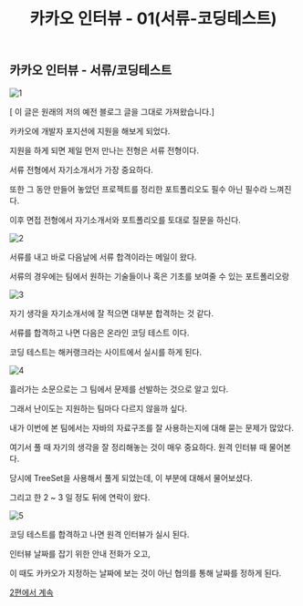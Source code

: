 ﻿---
layout: post
title: "카카오 인터뷰 - 01(서류-코딩테스트)"
comments: true
category: Job
description: >
  카카오 인터뷰의 모든 것(?)
tags: [Job]

---

## 카카오 인터뷰 - 서류/코딩테스트

![1](https://user-images.githubusercontent.com/22094017/71952875-ab746e80-3223-11ea-825e-4b80680e4485.png)

[ 이 글은 원래의 저의 예전 블로그 글을 그대로 가져왔습니다.]

카카오에 개발자 포지션에 지원을 해보게 되었다.

지원을 하게 되면 제일 먼저 만나는 전형은 서류 전형이다.

서류 전형에서 자기소개서가 가장 중요하다. 

또한 그 동안 만들어 놓았던 프로젝트를 정리한 포트폴리오도 필수 아닌 필수라 느껴진다.

이후 면접 전형에서 자기소개서와 포트폴리오를 토대로 질문을 하신다.

![2](https://user-images.githubusercontent.com/22094017/71952876-ac0d0500-3223-11ea-9dc5-f33d9b6ba5f7.png)

서류를 내고 바로 다음날에 서류 합격이라는 메일이 왔다.

서류의 경우에는 팀에서 원하는 기술들이나 혹은 기초를 보여줄 수 있는 포트폴리오랑

![3](https://user-images.githubusercontent.com/22094017/71952877-ac0d0500-3223-11ea-902b-02063668c73e.png)

자기 생각을 자기소개서에 잘 적으면 대부분 합격하는 것 같다. 

서류를 합격하고 나면 다음은 온라인 코딩 테스트 이다.

코딩 테스트는 해커랭크라는 사이트에서 실시를 하게 된다.

![4](https://user-images.githubusercontent.com/22094017/71952879-aca59b80-3223-11ea-8b63-3a1055692601.png)

흘러가는 소문으로는 그 팀에서 문제를 선발하는 것으로 알고 있다.

그래서 난이도는 지원하는 팀마다 다르지 않을까 싶다.

내가 이번에 본 팀에서는 자바의 자료구조를 잘 사용하는지에 대해 묻는 문제가 많았다.

여기서 풀 때 자기의 생각을 잘 정리해놓는 것이 매우 중요하다. 원격 인터뷰 때 물어본다.

당시에 TreeSet을 사용해서 풀게 되었는데, 이 부분에 대해서 물어보셨다.

그리고 한 2 ~ 3 일 정도 뒤에 연락이 왔다.

![5](https://user-images.githubusercontent.com/22094017/71952880-aca59b80-3223-11ea-9cb8-0f1fa32880e4.png)

코딩 테스트를 합격하고 나면 원격 인터뷰가 실시 된다.

인터뷰 날짜를 잡기 위한 안내 전화가 오고,

이 때도 카카오가 지정하는 날짜에 보는 것이 아닌 협의를 통해 날짜를 정하게 된다. 

[2편에서 계속](https://g-onl.github.io/job/kakao-interview-02)
